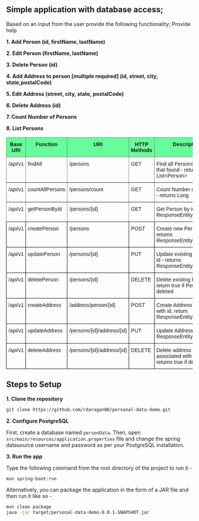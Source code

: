 ## Simple application with database access;
Based on an input from the user provide the following functionality;
Provide help

**1. Add Person (id, firstName, lastName)**

**2. Edit Person (firstName, lastName)**

**3. Delete Person (id)**

**4. Add Address to person [multiple required] (id, street, city, state,postalCode)**

**5. Edit Address (street, city, state, postalCode)**

**6. Delete Address (id)**

**7. Count Number of Persons**

**8. List Persons**

<style type="text/css">
.tg  {border-collapse:collapse;border-spacing:0;}
.tg td{border-color:black;border-style:solid;border-width:1px;font-family:Arial, sans-serif;font-size:14px;
  overflow:hidden;padding:10px 5px;word-break:normal;}
.tg th{border-color:black;border-style:solid;border-width:1px;font-family:Arial, sans-serif;font-size:14px;
  font-weight:normal;overflow:hidden;padding:10px 5px;word-break:normal;}
.tg .tg-ycyt{background-color:#67fd9a;border-color:inherit;font-weight:bold;text-align:center;vertical-align:top}
.tg .tg-0pky{border-color:inherit;text-align:left;vertical-align:top}
.tg .tg-0lax{text-align:left;vertical-align:top}
</style>
<table class="tg">
<thead>
  <tr>
    <th class="tg-ycyt">Base URI </th>
    <th class="tg-ycyt">Function</th>
    <th class="tg-ycyt">URI</th>
    <th class="tg-ycyt">HTTP Methods</th>
    <th class="tg-ycyt">Description</th>
  </tr>
</thead>
<tbody>
  <tr>
    <td class="tg-0pky">/api/v1</td>
    <td class="tg-0pky">findAll</td>
    <td class="tg-0pky">/persons</td>
    <td class="tg-0pky">GET</td>
    <td class="tg-0pky">Find all Persons object that found - returns List&lt;Person&gt;</td>
  </tr>
  <tr>
    <td class="tg-0pky">/api/v1</td>
    <td class="tg-0pky">countAllPersons<br></td>
    <td class="tg-0pky">/persons/count</td>
    <td class="tg-0pky">GET</td>
    <td class="tg-0pky">Count Number of Persons - returns Long</td>
  </tr>
  <tr>
    <td class="tg-0pky">/api/v1</td>
    <td class="tg-0pky">getPersonById</td>
    <td class="tg-0pky">/persons/{id}</td>
    <td class="tg-0pky">GET</td>
    <td class="tg-0pky">Get Person by id - returns ResponseEntity&lt;Person&gt;</td>
  </tr>
  <tr>
    <td class="tg-0lax">/api/v1</td>
    <td class="tg-0lax">createPerson</td>
    <td class="tg-0lax">/persons</td>
    <td class="tg-0lax">POST</td>
    <td class="tg-0lax">Create new Person - returns ResponseEntity&lt;Person&gt;</td>
  </tr>
  <tr>
    <td class="tg-0lax">/api/v1</td>
    <td class="tg-0lax">updatePerson</td>
    <td class="tg-0lax">/persons/{id}</td>
    <td class="tg-0lax">PUT</td>
    <td class="tg-0lax">Update existing Person by id - returns ResponseEntity&lt;Person&gt;</td>
  </tr>
  <tr>
    <td class="tg-0lax">/api/v1</td>
    <td class="tg-0lax">deletePerson</td>
    <td class="tg-0lax">/persons/{id}</td>
    <td class="tg-0lax">DELETE</td>
    <td class="tg-0lax">Delete existing Person, return true if Person deleted</td>
  </tr>
  <tr>
    <td class="tg-0lax">/api/v1</td>
    <td class="tg-0lax">createAddress</td>
    <td class="tg-0lax">/address/person/{id}</td>
    <td class="tg-0lax">POST<br></td>
    <td class="tg-0lax">Create Address for Person with id, return ResponseEntity&lt;Address&gt;</td>
  </tr>
  <tr>
    <td class="tg-0lax">/api/v1</td>
    <td class="tg-0lax">updateAddress</td>
    <td class="tg-0lax">/persons/{id}/address/{id}</td>
    <td class="tg-0lax">PUT</td>
    <td class="tg-0lax">Update Address, return ResponseEntity&lt;Address&gt;</td>
  </tr>
  <tr>
    <td class="tg-0lax">/api/v1</td>
    <td class="tg-0lax">deleteAddress</td>
    <td class="tg-0lax">/persons/{id}/address/{id}</td>
    <td class="tg-0lax">DELETE</td>
    <td class="tg-0lax">Delete address that is associated with person, returns true if deleted</td>
  </tr>
</tbody>
</table>

## Steps to Setup

**1. Clone the repository**

```bash
git clone https://github.com/rdaragan80/personal-data-demo.git
```

**2. Configure PostgreSQL**

First, create a database named `personData`. Then, open `src/main/resources/application.properties` file 
and change the spring datasource username and password as per your PostgreSQL installation.



**3. Run the app**

Type the following command from the root directory of the project to run it -

```bash
mvn spring-boot:run
```

Alternatively, you can package the application in the form of a JAR file and then run it like so -

```bash
mvn clean package
java -jar target/personal-data-demo-0.0.1-SNAPSHOT.jar
```
